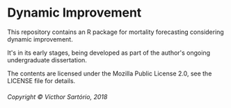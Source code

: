 # Dynamic Improvement

This repository contains an R package for mortality forecasting considering dynamic improvement.

It's in its early stages, being developed as part of the author's ongoing undergraduate dissertation.

The contents are licensed under the Mozilla Public License 2.0, see the LICENSE file for details.

###### Copyright &copy; Victhor Sartório, 2018
